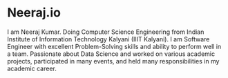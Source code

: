 # Neeraj.io

I am Neeraj Kumar. Doing Computer Science Engineering from Indian Institute of Information Technology Kalyani (IIIT Kalyani). 
I am Software Engineer with excellent Problem-Solving skills and ability to perform well in a team. 
Passionate about Data Science and worked on various academic projects, participated in many events, and held many responsibilities in my academic career.
